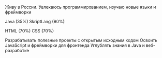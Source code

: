 Живу в России. Увлекаюсь программированием, изучаю новые языки и фреймворки

**<BASIC-PROGRAMMING>**
Java (35%)
SkriptLang (90%)

**</WEB-PROGRAMMING>**
HTML (70%)
CSS (70%)

**</INTERESTS>**
Разрабатывать полезные проекты с открытым исходным кодом
Освоить JavaScript и фреймворки для фронтенда
Углублять знания в Java и веб-разработке
